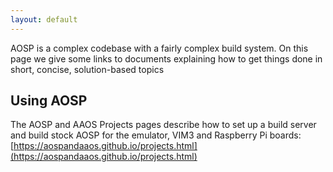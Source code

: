 ```yaml
---
layout: default
---
```


AOSP is a complex codebase with a fairly complex build system.
On this page we give some links to documents explaining how to get things done
in short, concise, solution-based topics

## Using AOSP

The AOSP and AAOS Projects pages describe how to set up a build server and build
stock AOSP for the emulator, VIM3 and Raspberry Pi boards: 
[https://aospandaaos.github.io/projects.html](https://aospandaaos.github.io/projects.html)





